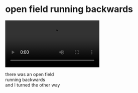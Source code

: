 # open field running backwards

![open-field-running-backwards-0-IMG_0330.mov](attachments/open-field-running-backwards-0-IMG_0330.mov)

there was an open field<br/>
running backwards<br/>
and I turned the other way

